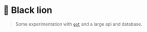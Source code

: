 # :lion: Black lion
> Some experimentation with [`got`](https://github.com/sindresorhus/got) and a large api and database.
